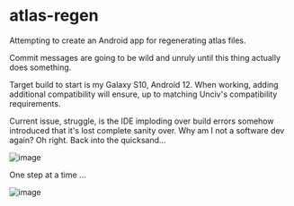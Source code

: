 # atlas-regen
Attempting to create an Android app for regenerating atlas files.

Commit messages are going to be wild and unruly until this thing actually does something.

Target build to start is my Galaxy S10, Android 12. When working, adding additional compatibility will ensure, up to matching Unciv's compatibility requirements.

Current issue, struggle, is the IDE imploding over build errors somehow introduced that it's lost complete sanity over. Why am I not a software dev again? Oh right. Back into the quicksand...

![image](https://github.com/hackedpassword/atlas-regen/assets/119975434/07776f9c-f2bc-4d2f-abd6-649af2ed2ce1)

One step at a time ...

![image](https://github.com/hackedpassword/atlas-regen/assets/119975434/e692e5af-4bb6-4751-aae5-3e1f5e0969a3)
